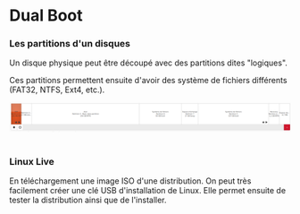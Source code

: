 # Dual Boot
### Les partitions d'un disques
<p v-click class="border-1 border-separate p2">Un disque physique peut être découpé avec des partitions dites "logiques".</p>


<div v-after>
<p v-click class="border-1 border-separate p2">Ces partitions permettent ensuite d'avoir des système de fichiers différents (FAT32, NTFS, Ext4, etc.).</p>
<img v-click
    class="w-220"
    src="assets/partition.png"
    alt="htop"
/> 
</div>

<div v-click>

<br/>

### Linux Live

<p v-after class="border-1 border-separate p2">En téléchargement une image ISO d'une distribution. On peut très facilement créer une clé USB d'installation de Linux. Elle permet ensuite de tester la distribution ainsi que de l'installer.</p>

</div>

<!--
Analogie de la Pizza pour expliquer ce qu'est une partition !
-->